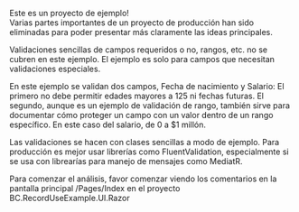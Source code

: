 Este es un proyecto de ejemplo!<br/>
Varias partes importantes de un proyecto de producción han sido eliminadas para poder presentar más claramente las ideas principales.

Validaciones sencillas de campos requeridos o no, rangos, etc. no se cubren en este ejemplo.
El ejemplo es solo para campos que necesitan validaciones especiales. 

En este ejemplo se validan dos campos, Fecha de nacimiento y Salario:
El primero no debe permitir edades mayores a 125 ni fechas futuras.
El segundo, aunque es un ejemplo de validación de rango, también sirve para documentar cómo proteger un campo con un valor dentro de un rango específico. En este caso del salario, de 0 a $1 millón.

Las validaciones se hacen con clases sencillas a modo de ejemplo. Para producción es mejor usar librerías como FluentValidation, especialmente si se usa con librearías para manejo de mensajes como MediatR.

Para comenzar el análisis, favor comenzar viendo los comentarios en la pantalla principal /Pages/Index
en el proyecto BC.RecordUseExample.UI.Razor
